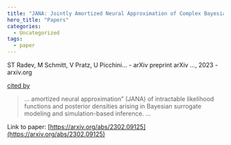 ```yaml
---
title: "JANA: Jointly Amortized Neural Approximation of Complex Bayesian Models"
hero_title: "Papers"
categories:
  - Uncategorized
tags:
  - paper
---
```

ST Radev, M Schmitt, V Pratz, U Picchini… - arXiv preprint arXiv …, 2023 - arxiv.org

[cited by](https://scholar.google.com/scholar?cites=9889389963876965867&as_sdt=2005&sciodt=0,5&hl=en&num=20)

>… amortized neural approximation” (JANA) of intractable likelihood functions and posterior densities arising in Bayesian surrogate modeling and simulation-based inference. …

Link to paper: [https://arxiv.org/abs/2302.09125](https://arxiv.org/abs/2302.09125)
